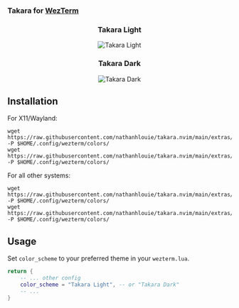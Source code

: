 <h3>
    Takara for <a href="https://github.com/wez/wezterm">WezTerm</a>
</h3>

<div align="center">
    <h3>Takara Light</h3>
    <img src="https://github.com/nathanhlouie/takara.nvim/assets/53024905/844988cb-1cac-4e27-b373-c1b3abbd3303" alt="Takara Light" style="border-radius:1%" />
    <h3>Takara Dark</h3>
    <img src="https://github.com/nathanhlouie/takara.nvim/assets/53024905/57b2021c-3c7c-4d10-8ddd-b132e30ccca4" alt="Takara Dark" style="border-radius:1%" />
</div>

## Installation

For X11/Wayland:
```shell
wget https://raw.githubusercontent.com/nathanhlouie/takara.nvim/main/extras/wezterm/takara_dark.toml -P $HOME/.config/wezterm/colors/
wget https://raw.githubusercontent.com/nathanhlouie/takara.nvim/main/extras/wezterm/takara_light.toml -P $HOME/.config/wezterm/colors/
```

For all other systems:
```shell
wget https://raw.githubusercontent.com/nathanhlouie/takara.nvim/main/extras/wezterm/takara_dark.toml -P $HOME/.config/wezterm/colors/
wget https://raw.githubusercontent.com/nathanhlouie/takara.nvim/main/extras/wezterm/takara_light.toml -P $HOME/.config/wezterm/colors/
```

## Usage

Set `color_scheme` to your preferred theme in your `wezterm.lua`.

```lua
return {
    -- ... other config
    color_scheme = "Takara Light", -- or "Takara Dark"
    -- ...
}
```
